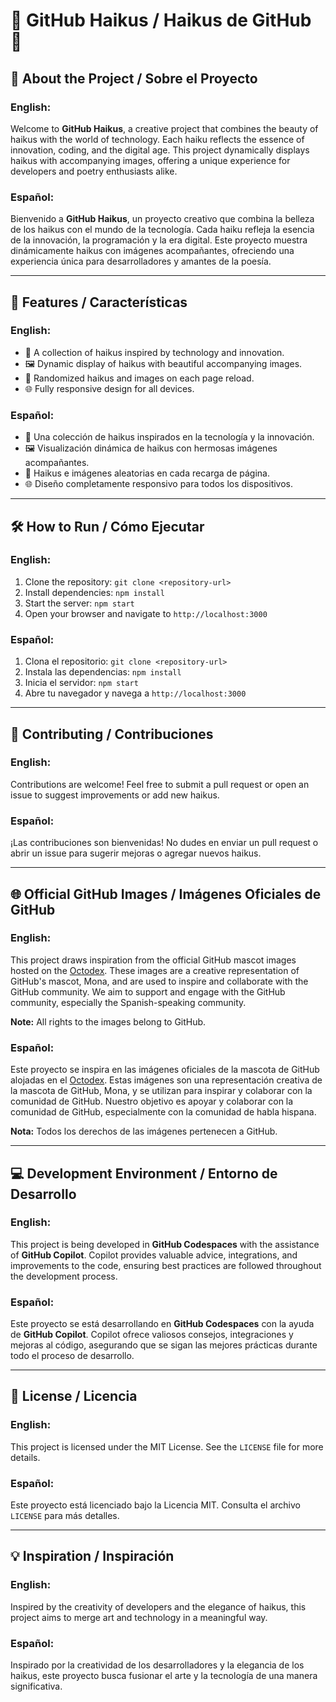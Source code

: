 # 🌟 GitHub Haikus / Haikus de GitHub 🌟

## 📖 About the Project / Sobre el Proyecto

### English:
Welcome to **GitHub Haikus**, a creative project that combines the beauty of haikus with the world of technology. Each haiku reflects the essence of innovation, coding, and the digital age. This project dynamically displays haikus with accompanying images, offering a unique experience for developers and poetry enthusiasts alike.

### Español:
Bienvenido a **GitHub Haikus**, un proyecto creativo que combina la belleza de los haikus con el mundo de la tecnología. Cada haiku refleja la esencia de la innovación, la programación y la era digital. Este proyecto muestra dinámicamente haikus con imágenes acompañantes, ofreciendo una experiencia única para desarrolladores y amantes de la poesía.

---

## 🚀 Features / Características

### English:
- 🌸 A collection of haikus inspired by technology and innovation.
- 🖼️ Dynamic display of haikus with beautiful accompanying images.
- 🔄 Randomized haikus and images on each page reload.
- 🌐 Fully responsive design for all devices.

### Español:
- 🌸 Una colección de haikus inspirados en la tecnología y la innovación.
- 🖼️ Visualización dinámica de haikus con hermosas imágenes acompañantes.
- 🔄 Haikus e imágenes aleatorias en cada recarga de página.
- 🌐 Diseño completamente responsivo para todos los dispositivos.

---

## 🛠️ How to Run / Cómo Ejecutar

### English:
1. Clone the repository: `git clone <repository-url>`
2. Install dependencies: `npm install`
3. Start the server: `npm start`
4. Open your browser and navigate to `http://localhost:3000`

### Español:
1. Clona el repositorio: `git clone <repository-url>`
2. Instala las dependencias: `npm install`
3. Inicia el servidor: `npm start`
4. Abre tu navegador y navega a `http://localhost:3000`

---

## 🤝 Contributing / Contribuciones

### English:
Contributions are welcome! Feel free to submit a pull request or open an issue to suggest improvements or add new haikus.

### Español:
¡Las contribuciones son bienvenidas! No dudes en enviar un pull request o abrir un issue para sugerir mejoras o agregar nuevos haikus.

---

## 🌐 Official GitHub Images / Imágenes Oficiales de GitHub

### English:
This project draws inspiration from the official GitHub mascot images hosted on the [Octodex](https://octodex.github.com). These images are a creative representation of GitHub's mascot, Mona, and are used to inspire and collaborate with the GitHub community. We aim to support and engage with the GitHub community, especially the Spanish-speaking community.

**Note:** All rights to the images belong to GitHub.

### Español:
Este proyecto se inspira en las imágenes oficiales de la mascota de GitHub alojadas en el [Octodex](https://octodex.github.com). Estas imágenes son una representación creativa de la mascota de GitHub, Mona, y se utilizan para inspirar y colaborar con la comunidad de GitHub. Nuestro objetivo es apoyar y colaborar con la comunidad de GitHub, especialmente con la comunidad de habla hispana.

**Nota:** Todos los derechos de las imágenes pertenecen a GitHub.

---

## 💻 Development Environment / Entorno de Desarrollo

### English:
This project is being developed in **GitHub Codespaces** with the assistance of **GitHub Copilot**. Copilot provides valuable advice, integrations, and improvements to the code, ensuring best practices are followed throughout the development process.

### Español:
Este proyecto se está desarrollando en **GitHub Codespaces** con la ayuda de **GitHub Copilot**. Copilot ofrece valiosos consejos, integraciones y mejoras al código, asegurando que se sigan las mejores prácticas durante todo el proceso de desarrollo.

---

## 📜 License / Licencia

### English:
This project is licensed under the MIT License. See the `LICENSE` file for more details.

### Español:
Este proyecto está licenciado bajo la Licencia MIT. Consulta el archivo `LICENSE` para más detalles.

---

## 💡 Inspiration / Inspiración

### English:
Inspired by the creativity of developers and the elegance of haikus, this project aims to merge art and technology in a meaningful way.

### Español:
Inspirado por la creatividad de los desarrolladores y la elegancia de los haikus, este proyecto busca fusionar el arte y la tecnología de una manera significativa.